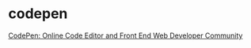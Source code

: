 # codepen

[CodePen: Online Code Editor and Front End Web Developer Community](https://codepen.io/)
